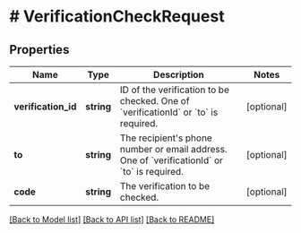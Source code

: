# # VerificationCheckRequest

## Properties

Name | Type | Description | Notes
------------ | ------------- | ------------- | -------------
**verification_id** | **string** | ID of the verification to be checked. One of &#x60;verificationId&#x60; or &#x60;to&#x60; is required. | [optional]
**to** | **string** | The recipient&#39;s phone number or email address. One of &#x60;verificationId&#x60; or &#x60;to&#x60; is required. | [optional]
**code** | **string** | The verification to be checked. | [optional]

[[Back to Model list]](../../README.md#models) [[Back to API list]](../../README.md#endpoints) [[Back to README]](../../README.md)
